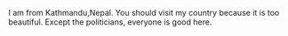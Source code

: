 I am from Kathmandu,Nepal.
You should visit my country because it is too beautiful.
Except the politicians, everyone is good here. 